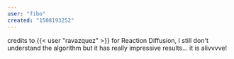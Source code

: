 ```yaml
---
user: "fibo"
created: "1508193252"
---
```


credits to {{< user "ravazquez" >}} for Reaction Diffusion, I still don't understand the algorithm but it has really impressive results... it is alivvvve!
